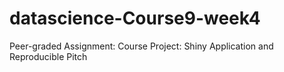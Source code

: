 # datascience-Course9-week4
Peer-graded Assignment: Course Project: Shiny Application and Reproducible Pitch

